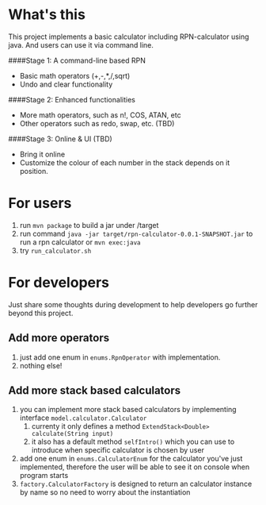 # What's this
This project implements a basic calculator including RPN-calculator using java. And users can use it via command line.

####Stage 1: A command-line based RPN
- Basic math operators (+,-,*,/,sqrt)
- Undo and clear functionality
 
####Stage 2: Enhanced functionalities
- More math operators, such as n!, COS, ATAN, etc
- Other operators such as redo, swap, etc. (TBD)

####Stage 3: Online & UI (TBD)
- Bring it online
- Customize the colour of each number in the stack depends on it position.

# For users
1. run ```mvn package``` to build a jar under /target
2. run command ```java -jar target/rpn-calculator-0.0.1-SNAPSHOT.jar```  to run a rpn calculator or ```mvn exec:java```
3. try ```run_calculator.sh```

# For developers
Just share some thoughts during development to help developers go further beyond this project.

## Add more operators
1. just add one enum in ```enums.RpnOperator``` with implementation.
2. nothing else!

## Add more stack based calculators
1. you can implement more stack based calculators by implementing interface ```model.calculator.Calculator``` 
    1. currenty it only defines a method ```ExtendStack<Double> calculate(String input)```
    2. it also has a default method ```selfIntro()``` which you can use to introduce when specific calculator is chosen by user
2. add one enum in ```enums.CalculatorEnum``` for the calculator you've just implemented, therefore the user will be able to see it on console when program starts
3. ```factory.CalculatorFactory``` is designed to return an calculator instance by name so no need to worry about the instantiation
